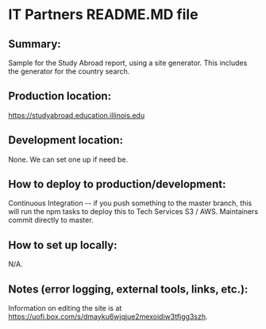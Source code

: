 # IT Partners README.MD file

## Summary: 

Sample for the Study Abroad report, using a site generator. This includes the generator for the country search.

## Production location: 

https://studyabroad.education.illinois.edu

## Development location: 

None. We can set one up if need be. 

## How to deploy to production/development: 

Continuous Integration -- if you push something to the master branch, this will run the npm tasks to deploy this to Tech Services S3 / AWS. Maintainers commit directly to master.

## How to set up locally: 

N/A. 

## Notes (error logging, external tools, links, etc.): 

Information on editing the site is at https://uofi.box.com/s/dmayku6wjqjue2mexoidiw3tfjgg3szh. 
